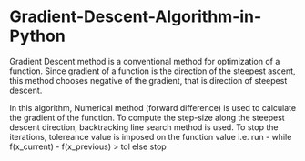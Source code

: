 # Gradient-Descent-Algorithm-in-Python
Gradient Descent method is a conventional method for optimization of a function. Since gradient of a function is the direction of the steepest ascent, this method chooses negative of the gradient, that is direction of steepest descent. 

In this algorithm, Numerical method (forward difference) is used to calculate the gradient of the function. To compute the step-size along the steepest descent direction, backtracking line search method is used. 
To stop the iterations, tolereance value is imposed on the function value i.e. run - 
while f(x_current) - f(x_previous) > tol 
else stop 
